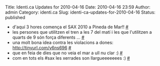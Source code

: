 Title: Identi.ca Updates for 2010-04-16
Date: 2010-04-16 23:59
Author: admin
Category: identi.ca
Slug: identi-ca-updates-for-2010-04-16
Status: published

- d'aquí 3 hores comença el SAX 2010 a Pineda de Mar!! [\#](http://identi.ca/notice/28727230)
- les persones que utilitzen el tren a les 7 del matí i les que l'utilitzen a quarts de 9 són força diferents ... [\#](http://identi.ca/notice/28727492)
- una molt bona idea contra les violacions a dones: <a href="http://tinyurl.com/y6ns696" rel="nofollow">http://tinyurl.com/y6ns696</a> [\#](http://identi.ca/notice/28730357)
- que en feia de dies que no veia el mar a ull nu clar :) [\#](http://identi.ca/notice/28732088)
- com en tots els \#sax les xerrades son llargueeeeeees :) [\#](http://identi.ca/notice/28799741)
